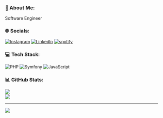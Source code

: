 ### 💫 About Me:
Software Engineer


### 🌐 Socials:
[![Instagram](https://img.shields.io/badge/Instagram-%23E4405F.svg?logo=Instagram&logoColor=white)](https://instagram.com/https://www.instagram.com/nielsdegronckel/) [![LinkedIn](https://img.shields.io/badge/LinkedIn-%230077B5.svg?logo=linkedin&logoColor=white)](https://linkedin.com/in/https://www.linkedin.com/in/niels-de-gronckel-bb9647225/) [![spotify](https://img.shields.io/badge/Spotify-1DB954.svg?logo=Spotify&logoColor=white)](https://open.spotify.com/user/12j5iagwjgune3bi6xjfc76qx?si=30cc2b39b7c1409f)

### 💻 Tech Stack:
![PHP](https://img.shields.io/badge/php-%23777BB4.svg?style=for-the-badge&logo=php&logoColor=white) ![Symfony](https://img.shields.io/badge/symfony-%23000000.svg?style=for-the-badge&logo=symfony&logoColor=white) ![JavaScript](https://img.shields.io/badge/javascript-%23323330.svg?style=for-the-badge&logo=javascript&logoColor=%23F7DF1E)
### 📊 GitHub Stats:
![](https://github-readme-stats.vercel.app/api?username=NielsDeGronckel&theme=dark&hide_border=false&include_all_commits=true&count_private=true)<br/>
![](https://nirzak-streak-stats.vercel.app/?user=NielsDeGronckel&theme=dark&hide_border=false)<br/>

---
[![](https://visitcount.itsvg.in/api?id=NielsDeGronckel&icon=0&color=0)](https://visitcount.itsvg.in)

<!-- Proudly created with GPRM ( https://gprm.itsvg.in ) -->
